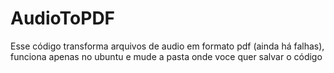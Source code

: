 # AudioToPDF

Esse código transforma arquivos de audio em formato pdf (ainda há falhas), funciona apenas no ubuntu e mude a pasta onde voce quer salvar o código
